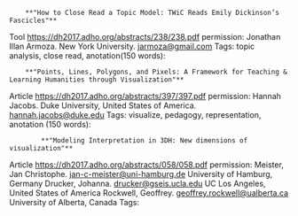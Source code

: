 		**"How to Close Read a Topic Model: TWiC Reads Emily Dickinson’s Fascicles"**

Tool
https://dh2017.adho.org/abstracts/238/238.pdf
permission:
Jonathan Illan Armoza. New York University. jarmoza@gmail.com
Tags: topic analysis, close read,
			anotation(150 words):


		**"Points, Lines, Polygons, and Pixels: A Framework for Teaching & Learning Humanities through Visualization"**
 
Article
https://dh2017.adho.org/abstracts/397/397.pdf
permission:
Hannah Jacobs. Duke University, United States of America. hannah.jacobs@duke.edu
Tags: visualize, pedagogy, representation,
			anotation (150 words):
			
			**"Modeling Interpretation in 3DH: New dimensions of visualization"**

Article
https://dh2017.adho.org/abstracts/058/058.pdf
permission:
Meister, Jan Christophe. jan-c-meister@uni-hamburg.de University of Hamburg, Germany
Drucker, Johanna. drucker@gseis.ucla.edu UC Los Angeles, United States of America
Rockwell, Geoffrey. geoffrey.rockwell@ualberta.ca University of Alberta, Canada
Tags: 
      
      
      
			
